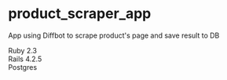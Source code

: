 # product_scraper_app
App using Diffbot to scrape product's page and save result to DB

Ruby 2.3</br>
Rails 4.2.5</br>
Postgres</br>
